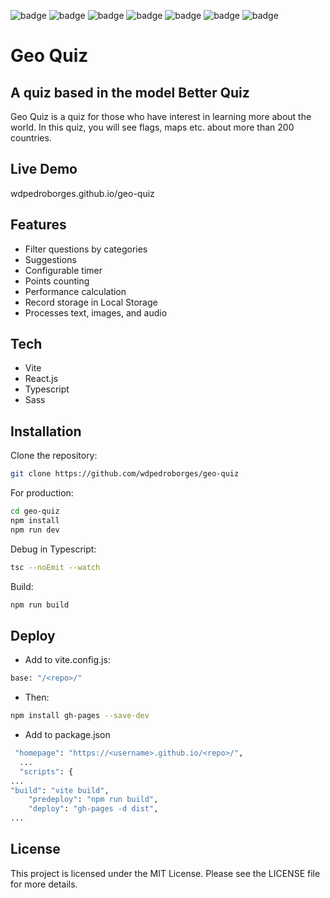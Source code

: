 ![badge](https://img.shields.io/github/watchers/wdpedroborges/geo-quiz?style=social)
![badge](https://img.shields.io/github/stars/wdpedroborges/geo-quiz?style=social)
![badge](https://img.shields.io/github/license/wdpedroborges/geo-quiz)
![badge](https://img.shields.io/badge/powered%20by-vite-blue)
![badge](https://img.shields.io/badge/powered%20by-react.js-blue)
![badge](https://img.shields.io/badge/powered%20by-typescript-blue)
![badge](https://img.shields.io/badge/powered%20by-sass.js-blue)

# Geo Quiz
## A quiz based in the model Better Quiz

Geo Quiz is a quiz for those who have interest in learning more about the world. In this quiz, you will see flags, maps etc. about more than 200 countries.

## Live Demo

wdpedroborges.github.io/geo-quiz

## Features

- Filter questions by categories
- Suggestions
- Configurable timer
- Points counting
- Performance calculation
- Record storage in Local Storage
- Processes text, images, and audio

## Tech

- Vite
- React.js
- Typescript
- Sass

## Installation

Clone the repository:

```bash
git clone https://github.com/wdpedroborges/geo-quiz
```

For production:

```sh
cd geo-quiz
npm install
npm run dev
```

Debug in Typescript:

```bash
tsc --noEmit --watch
```

Build:

```bash
npm run build
```

## Deploy

- Add to vite.config.js:

```bash
base: "/<repo>/"
```

- Then:

```bash
npm install gh-pages --save-dev
```

- Add to package.json

```bash
 "homepage": "https://<username>.github.io/<repo>/",
  ...
  "scripts": {
...
"build": "vite build",
    "predeploy": "npm run build",
    "deploy": "gh-pages -d dist",
...
```

## License

This project is licensed under the MIT License. Please see the LICENSE file for more details.